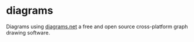 # diagrams
Diagrams using [diagrams.net](https://www.diagrams.net) a free and open source cross-platform graph drawing software.
